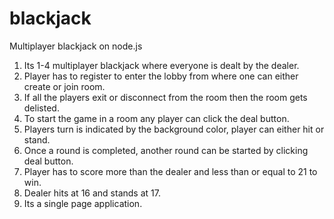 # blackjack
Multiplayer blackjack on node.js

1. Its 1-4 multiplayer blackjack where everyone is dealt by the dealer.
2. Player has to register to enter the lobby from where one can either create or join room.
3. If all the players exit or disconnect from the room then the room gets delisted.
4. To start the game in a room any player can click the deal button.
5. Players turn is indicated by the background color, player can either hit or stand.
6. Once a round is completed, another round can be started by clicking deal button.
7. Player has to score more than the dealer and less than or equal to 21 to win.
8. Dealer hits at 16 and stands at 17.
9. Its a single page application.

